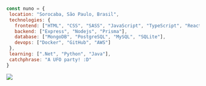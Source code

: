 
<div align="left">

 ```javascript

const nuno = {
  location: "Sorocaba, São Paulo, Brasil",
  technologies: {
    frontend: ["HTML", "CSS", "SASS", "JavaScript", "TypeScript", "ReactJS"],
    backend: ["Express", "Nodejs", "Prisma"],
    database: ["MongoDB", "PostgreSQL", "MySQL", "SQLite"],
    devops: ["Docker", "GitHub", "AWS"]
  },
  learning: [".Net", "Python", "Java"],
  catchphrase: "A UFO party! :D"
}
 ```

 <img src="https://github-readme-stats.vercel.app/api?username=nunopalomino&show_icons=true&theme=tokyonight">
 
  
 <br> <br>

</div>
